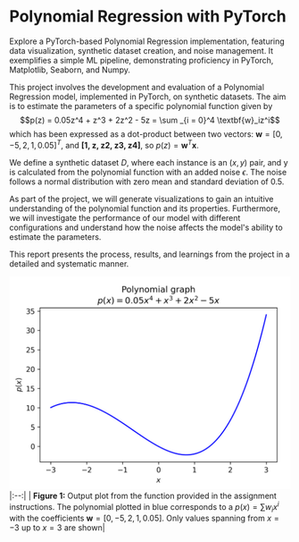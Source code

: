 # Polynomial Regression with PyTorch
Explore a PyTorch-based Polynomial Regression implementation, featuring data visualization, synthetic dataset creation, and noise management. It exemplifies a simple ML pipeline, demonstrating proficiency in PyTorch, Matplotlib, Seaborn, and Numpy.

This project involves the development and evaluation of a Polynomial Regression model, implemented in PyTorch, on synthetic datasets. The aim is to estimate the parameters of a specific polynomial function given by 
$$p(z) = 0.05z^4 + z^3 + 2z^2 - 5z = \sum _{i = 0}^4 \textbf{w}_iz^i$$
which has been expressed as a dot-product between two vectors: $\textbf{w} = [0, −5, 2, 1, 0.05]^T$, and $\textbf{[1, z, z2, z3, z4]}$, so $p(z) = \textbf{w}^T\textbf{x}$.

We define a synthetic dataset $D$, where each instance is an $(x, y)$ pair, and y is calculated from the polynomial function with an added noise $\epsilon$. The noise follows a normal distribution with zero mean and standard deviation of $0.5$.

As part of the project, we will generate visualizations to gain an intuitive understanding of the polynomial function and its properties. Furthermore, we will investigate the performance of our model with different configurations and understand how the noise affects the model's ability to estimate the parameters.

This report presents the process, results, and learnings from the project in a detailed and systematic manner.

![ Output plot from the function provided in the assignment instructions. The polynomial plotted in blue corresponds to a $p(x) = \sum w_i x^i$ with the coefficients $\textbf{w} = [0,−5,2,1,0.05]$. Only values spanning from $x = −3$ up to $x = 3$ are shown](images/polynomial_plot.png)
|:--:|
| <b>Figure 1:</b> Output plot from the function provided in the assignment instructions. The polynomial plotted in blue corresponds to a $p(x) = \sum w_i x^i$ with the coefficients $\textbf{w} = [0,−5,2,1,0.05]$. Only values spanning from $x = −3$ up to $x = 3$ are shown|
